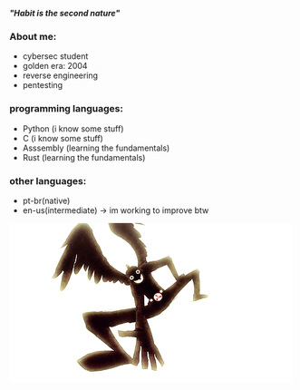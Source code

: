 ***"Habit is the second nature"***

### About me:
- cybersec student 
- golden era: 2004
- reverse engineering
- pentesting

### programming languages:
- Python (i know some stuff)
- C (i know some stuff)
- Asssembly (learning the fundamentals)
- Rust (learning the fundamentals)

### other languages:
- pt-br(native)
- en-us(intermediate) -> im working to improve btw

![hero](the_hero_appears.gif)


